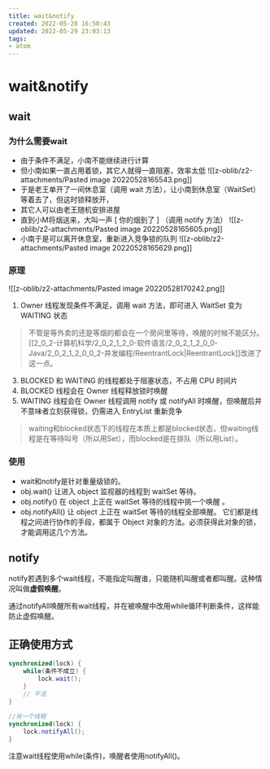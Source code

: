 ```yaml
---
title: wait&notify
created: 2022-05-28 16:50:43
updated: 2022-05-29 23:03:13
tags: 
- atom
---
```

# wait&notify

## wait

### 为什么需要wait

- 由于条件不满足，小南不能继续进行计算
- 但小南如果一直占用着锁，其它人就得一直阻塞，效率太低
![[z-oblib/z2-attachments/Pasted image 20220528165543.png]]
- 于是老王单开了一间休息室（调用 wait 方法），让小南到休息室（WaitSet）等着去了，但这时锁释放开，
- 其它人可以由老王随机安排进屋
- 直到小M将烟送来，大叫一声 [ 你的烟到了 ] （调用 notify 方法）
![[z-oblib/z2-attachments/Pasted image 20220528165605.png]]
- 小南于是可以离开休息室，重新进入竞争锁的队列
![[z-oblib/z2-attachments/Pasted image 20220528165629.png]]

### 原理

![[z-oblib/z2-attachments/Pasted image 20220528170242.png]]

1. Owner 线程发现条件不满足，调用 wait 方法，即可进入 WaitSet 变为 WAITING 状态
> 不管是等外卖的还是等烟的都会在一个房间里等待，唤醒的时候不能区分。[[2_0_2-计算机科学/2_0_2_1_2_0-软件语言/2_0_2_1_2_0_0-Java/2_0_2_1_2_0_0_2-并发编程/ReentrantLock|ReentrantLock]]改进了这一点。
3. BLOCKED 和 WAITING 的线程都处于阻塞状态，不占用 CPU 时间片
4. BLOCKED 线程会在 Owner 线程释放锁时唤醒
5. WAITING 线程会在 Owner 线程调用 notify 或 notifyAll 时唤醒，但唤醒后并不意味者立刻获得锁，仍需进入 EntryList 重新竞争

> waiting和blocked状态下的线程在本质上都是blocked状态，但waiting线程是在等待叫号（所以用Set），而blocked是在排队（所以用List）。

### 使用

- wait和notify是针对重量级锁的。
- obj.wait() 让进入 object 监视器的线程到 waitSet 等待。
- obj.notify() 在 object 上正在 waitSet 等待的线程中挑一个唤醒 。
- obj.notifyAll() 让 object 上正在 waitSet 等待的线程全部唤醒。
它们都是线程之间进行协作的手段，都属于 Object 对象的方法。必须获得此对象的锁，才能调用这几个方法。

## notify

notify若遇到多个wait线程，不能指定叫醒谁，只能随机叫醒或者都叫醒。这种情况叫做**虚假唤醒**。

通过notifyAll唤醒所有wait线程，并在被唤醒中改用while循环判断条件，这样能防止虚假唤醒。

## 正确使用方式

```java
synchronized(lock) {
    while(条件不成立) {
        lock.wait();
    }
    // 干活
}
 
//另一个线程
synchronized(lock) {
    lock.notifyAll();
}
```

注意wait线程使用while(条件)，唤醒者使用notifyAll()。

